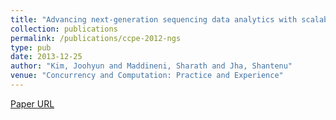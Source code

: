 ```yaml
---
title: "Advancing next-generation sequencing data analytics with scalable distributed infrastructure"
collection: publications
permalink: /publications/ccpe-2012-ngs
type: pub
date: 2013-12-25
author: "Kim, Joohyun and Maddineni, Sharath and Jha, Shantenu"
venue: "Concurrency and Computation: Practice and Experience"
---
```

[Paper URL](http://dx.doi.org/10.1002/cpe.3013)
